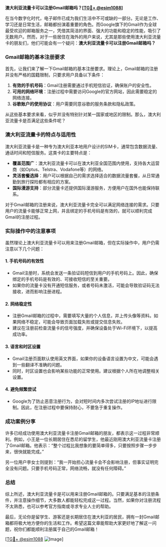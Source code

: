 **澳大利亚流量卡可以注册Gmail邮箱吗？[[TG💪+ @esim1088](https://t.me/s/esim1088)]**

在当今数字化时代，电子邮件已成为我们生活中不可或缺的一部分。无论是工作、学习还是日常生活，邮箱都扮演着重要的角色。而Google旗下的Gmail作为全球最受欢迎的邮箱服务之一，凭借其简洁的界面、强大的功能和稳定的性能，吸引了无数用户。然而，对于一些居住在海外的用户来说，尤其是那些使用澳大利亚流量卡的朋友们，他们可能会有一个疑问：**澳大利亚流量卡可以注册Gmail邮箱吗？**

### Gmail邮箱的基本注册要求

首先，让我们来了解一下Gmail邮箱的基本注册要求。理论上，Gmail邮箱的注册并没有严格的国籍限制，只要求用户具备以下条件：

1. **有效的手机号码**：Gmail注册需要通过手机短信验证，确保账户的安全性。
2. **可用的网络环境**：注册过程中需要访问Google的官方网站，因此需要稳定的网络连接。
3. **谷歌账户的使用协议**：用户需要同意谷歌的服务条款和隐私政策。

从这些基本要求来看，似乎并没有特别针对某一国家或地区的限制。那么，澳大利亚流量卡是否满足这些条件呢？

### 澳大利亚流量卡的特点与适用性

澳大利亚流量卡是一种专为澳大利亚本地用户设计的SIM卡，通常包含数据流量、通话时间和短信服务。这类卡的主要特点是：

- **覆盖范围广**：澳大利亚流量卡可以在澳大利亚全国范围内使用，支持各大运营商（如Optus、Telstra、Vodafone等）的网络。
- **灵活套餐选择**：用户可以根据自己的需求选择适合的数据流量套餐，从日常通勤到旅行探险都有相应的方案。
- **国际漫游支持**：部分流量卡还提供国际漫游服务，方便用户在国外也能保持联系。

对于Gmail邮箱的注册来说，澳大利亚流量卡完全可以满足网络连接的需求。只要用户的流量卡能够正常上网，并且绑定的手机号码是有效的，就可以顺利完成Gmail的注册过程。

### 实际操作中的注意事项

虽然理论上澳大利亚流量卡可以用来注册Gmail邮箱，但在实际操作中，用户仍需注意以下几个问题：

#### 1. **手机号码的有效性**
   - Gmail注册时，系统会发送一条验证码短信到用户的手机号码上。因此，确保绑定的手机号码是有效的、可接收短信的至关重要。
   - 如果你的流量卡没有开通短信服务，或者号码未激活，可能会导致验证码无法接收，进而影响注册进程。

#### 2. **网络稳定性**
   - 注册Gmail邮箱的过程中，需要填写大量的个人信息，并上传头像等资料。如果网络不稳定，可能会导致页面加载失败或提交信息失败。
   - 建议在注册前检查流量卡的信号强度，并确保设备处于Wi-Fi环境下，以提高成功率。

#### 3. **语言和时区设置**
   - Gmail注册页面默认使用英文界面，如果你的设备语言设置为中文，可能会遇到一些翻译不准确的问题。
   - 同时，时区设置也会影响某些功能的正常使用。建议根据个人所在地调整相关设置。

#### 4. **避免频繁尝试**
   - Google为了防止恶意注册行为，会对短时间内多次尝试注册的IP地址进行限制。因此，在注册过程中要保持耐心，不要急于重复操作。

### 成功案例分享

许多已经成功使用澳大利亚流量卡注册Gmail邮箱的朋友，都表示这一过程非常顺利。例如，小王是一位长期居住在悉尼的留学生，他最近刚用澳大利亚流量卡注册了Gmail邮箱。他表示：“整个过程比我想象的要简单得多，只要按照步骤一步步来，很快就能完成。”

另一位用户李女士则提到：“我一开始担心流量卡会不会影响注册，但事实证明完全没有问题。只要手机号码正常，网络流畅，就没有任何障碍。”

### 总结

综上所述，澳大利亚流量卡是可以用来注册Gmail邮箱的。只要满足基本的注册条件，并注意操作细节，大多数人都能轻松完成这一过程。当然，如果你对注册流程不太熟悉，也可以参考官方指南或寻求专业人士的帮助。

最后，无论你是留学生、游客还是长期居住在澳大利亚的居民，拥有一封Gmail邮箱都将极大地方便你的生活和工作。希望这篇文章能帮助大家更好地了解这一问题，祝你们都能顺利注册属于自己的Gmail邮箱！

[[TG💪+ @esim1088](https://t.me/s/esim1088) ![Image](https://i.postimg.cc/4NQfJmqS/Snipaste-2025-05-13-00-14-12.png)]